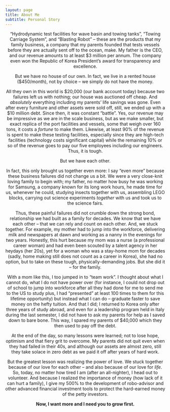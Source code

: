 ```yaml
---
layout: page
title: About Me
subtitle: Personal Story 
---
```

<center>
 
<p>“Hydrodynamic test facilities for wave basin and towing tanks”, “Towing Carriage System”, and “Blasting Robot” – these are the products that my family business, a company that my parents founded that tests vessels before they are actually sent off to the ocean, make. My father is the CEO, and our revenue amounts to at least $3 million per annum. The company even won the Republic of Korea President’s award for transparency and excellence.</p>

<p>But we have no house of our own. In fact, we live in a rented house ($450/month), not by choice – we simply do not have the money.</p>

All they own in this world is $20,000 (our bank account today) because two failures left us with nothing; our house was auctioned off cheap. And *absolutely* everything including my parents’ life savings was gone. Even after every furniture and other assets were sold off, still, we ended up with a $10 million debt. 
Since then, it was constant “battle”. Yes, our revenue may be impressive as we are in the scale business, but as we make smaller, but exact replica of the port facilities and vessels, some that weigh over 160 tons, it costs a *fortune* to make them. Likewise, at least 90% of the revenue is spent to make these testing facilities, especially since they are high-tech facilities (technology costs significant capital) while the remaining 10% or so of the revenue goes to pay our five employees including our engineers. Thus, it is tough.

But we have each other.

In fact, this only brought us together even more: I say “even more” because these business failures did not change us a bit. We were a very close-knit loving family to begin with; my father, no matter how busy he was working for Samsung, a company known for its long work hours, he made time for us, whenever he could, studying insects together with us, assembling LEGO blocks, carrying out science experiments *together* with us and took us to the science fairs.

Thus, these painful failures did not crumble down the strong bond, relationship we had built as a family for decades. We know that we have each other – that we can rely and count on each other. And, we stuck together. For example, my mother had to jump into the workforce, delivering milk and newspapers at dawn and working as a nanny in the evenings for two years. Honestly, this hurt because my mom was a nurse (a professional career woman) and had even been scouted by a talent agency in her heydays (her 20s), yet for a woman who was a stay-home mom for decades (sadly, home making still does not count as a career in Korea), she had no option, but to take on these tough, physically-demanding jobs. But she did it – for the family. 

With a mom like this, I too jumped in to “team work”. I thought about what I cannot do, what I do not have power over (for instance, I could not drop out of school to jump into workforce after all they had done for me to send me to the US to study plus, I had “presented” at least 100 times to them for this lifetime opportunity) but instead what I can do – graduate faster to save money on the hefty tuition. And that I did; I returned to Korea only after three years of study abroad, and even for a leadership program held in Italy during the last semester, I did not have to ask my parents for help as I saved down to bare bone. This way, I spared my parents of $40,000 which they then used to pay off the debt.

At the end of the day, so many lessons were learned; not to lose hope, optimism and that fiery grit to overcome. My parents did not quit even when they had failed in their 40s, and although our assets are almost zero, still they take solace in zero debt as we paid it off after years of hard work. 

But the greatest lesson was realizing the power of love. We stuck together because of our love for each other – and also because of our love for *life*. So, today, no matter how tired I am (after an all-nighter), I head out to volunteer. And because I realized the importance of money (how lack of it can hurt a family), I give my 500% to the development of robo-advisor and other advanced financial investment tools to protect the hard-earned money of the petty investors.

**Now, I want more and I need you to grow first.**

 </center>  
